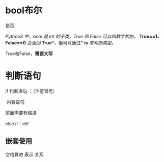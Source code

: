 # bool布尔

是否

*Python3 中，bool 是 int 的子类，True 和 False 可以和数字相加，* **True==1、False==0** *会返回* **True***，但可以通过* **is** *来判断类型。*

True和False，**需要大写**

# 判断语句

if 判断语句 **：**（注意冒号）

​	内容语句

前面需要有缩进



else if：elif



## 嵌套使用

空格算进 表示 关系 

